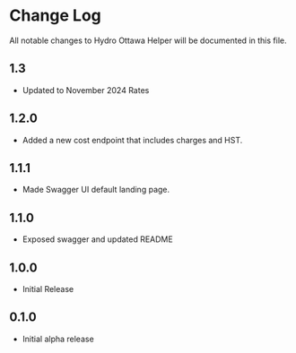 # Change Log

All notable changes to Hydro Ottawa Helper will be documented in this file.

## 1.3

- Updated to November 2024 Rates

## 1.2.0

- Added a new cost endpoint that includes charges and HST.

## 1.1.1

- Made Swagger UI default landing page.

## 1.1.0

- Exposed swagger and updated README

## 1.0.0

- Initial Release

## 0.1.0

- Initial alpha release
